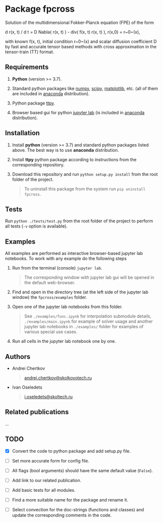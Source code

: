 # Package fpcross

Solution of the multidimensional Fokker-Planck equation (FPE) of the form

d r(x, t) / d t = D Nabla( r(x, t) ) - div( f(x, t) r(x, t) ),
r(x,0) = r~0~(x),

with known f(x, t), initial condition r~0~(x) and scalar diffusion coefficient D by fast and accurate tensor based methods with cross approximation in the tensor-train (TT) format.

## Requirements

1. **Python** (version >= 3.7).

1. Standard python packages like [numpy](https://numpy.org), [scipy](https://www.scipy.org), [matplotlib](https://matplotlib.org), etc. (all of them are included in [anaconda](https://www.anaconda.com/download/) distribution).

1. Python package [ttpy](https://github.com/oseledets/ttpy).

1. Browser based gui for python [jupyter lab](https://github.com/jupyterlab/jupyterlab) (is included in [anaconda](https://www.anaconda.com/download/) distribution).

## Installation

1. Install **python** (version >= 3.7) and standard python packages listed above. The best way is to use **anaconda** distribution.

1. Install **ttpy** python package according to instructions from the corresponding repository.

1. Download this repository and run `python setup.py install` from the root folder of the project.

    > To uninstall this package from the system run `pip uninstall fpcross`.

## Tests

Run `python ./tests/test.py` from the root folder of the project to perform all tests (`-v` option is available).

## Examples

All examples are performed as interactive browser-based jupyter lab notebooks. To work with any example do the following steps

1. Run from the terminal (console) `jupyter lab`.

    > The corresponding window with jupyter lab gui will be opened in the default web-browser.

1. Find and open in the directory tree (at the left side of the jupyter lab window) the `fpcross/examples` folder.

1. Open one of the jupyter lab notebooks from this folder.

    > See `./examples/func.ipynb` for interpolation submodule details, `./examples/main.ipynb` for example of solver usage and another jupyter lab notebooks in `./examples/` folder for examples of various special use cases.

1. Run all cells in the jupyter lab notebook one by one.

## Authors

* Andrei Chertkov

  > andrei.chertkov@skolkovotech.ru

* Ivan Oseledets

  > i.oseledets@skoltech.ru

## Related publications

...

## TODO

* [x] Convert the code to python package and add setup.py file.

* [ ] Set more accurate form for config file.

* [ ] All flags (bool arguments) should have the same default value (`False`).

* [ ] Add link to our related publication.

* [ ] Add basic tests for all modules.

* [ ] Find a more suitable name for the package and rename it.

* [ ] Select convection for the doc-strings (functions and classes) and update the corresponding comments in the code.
